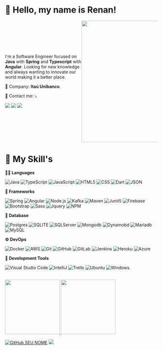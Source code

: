 <h1> 🖖 Hello, my name is <strong>Renan!</strong> </h1> 

<div style="display: flex; flex-direction: row; justify-content: center; align-items: center;">

<div style="width: 50%;" align="left">
<p> 
    I'm a Software Engineer focused on <strong>Java</strong> with <strong>Spring</strong> and <strong>Typescript</strong> with <strong>Angular</strong>. Looking for new knowledge and always wanting to innovate our world making it a better place.
</p>

<p>
  💼 Company: <strong>Itaú Unibanco</strong>.
</p>

<p>
  💌 Contact me: ⤵️
</p>

<p>
  <a href="mailto:renanalvessantos1999@gmail.com" alt="Gmail">
  <img src="https://img.shields.io/badge/-Gmail-FF0000?style=flat-square&labelColor=FF0000&logo=gmail&logoColor=white" /></a>

  <a href="https://www.linkedin.com/in/renan-santos-282487177/" alt="Linkedin">
  <img src="https://img.shields.io/badge/-Linkedin-0e76a8?style=flat-square&logo=Linkedin&logoColor=white&link=https://www.linkedin.com/in/renan-santos-282487177/" /></a>

  <a href="https://www.instagram.com/renansantos.java/" alt="Instagram">
  <img src="https://img.shields.io/badge/-Instagram-DF0174?style=flat-square&labelColor=DF0174&logo=instagram&logoColor=white&link=https://www.instagram.com/renansantos.java/"/></a>
</p>  
</div>

<div style="width: 50%;">
<img src="https://raw.githubusercontent.com/MicaelliMedeiros/micaellimedeiros/master/image/computer-illustration.png" min-width="400px" max-width="400px" width="400px" align="right">
</div>

</div>

<h1> 🚀 My Skill's </h1>

**👨‍💻 Languages**

  ![Java](https://img.shields.io/badge/Java-ED8B00?style=for-the-badge&logo=java&logoColor=white)
  ![TypeScript](https://img.shields.io/badge/TypeScript-007ACC?style=for-the-badge&logo=typescript&logoColor=white)
  ![JavaScript](https://img.shields.io/badge/JavaScript-F7DF1E?style=for-the-badge&logo=javascript&logoColor=black)
  ![HTML5](https://img.shields.io/badge/HTML5-E34F26?style=for-the-badge&logo=html5&logoColor=white)
  ![CSS](https://img.shields.io/badge/CSS-1572B6?style=for-the-badge&logo=css3&logoColor=white)
  ![Dart](https://img.shields.io/badge/Dart-0175C2?style=for-the-badge&logo=dart&logoColor=white)
  ![JSON](https://img.shields.io/badge/json-5E5C5C?style=for-the-badge&logo=json&logoColor=white)


**👾 Frameworks**

  ![Spring](https://img.shields.io/badge/Spring-6DB33F?style=for-the-badge&logo=spring&logoColor=white)
  ![Angular](https://img.shields.io/badge/Angular-DD0031?style=for-the-badge&logo=angular&logoColor=white)
  ![Node.js](https://img.shields.io/badge/Node.js-339933?style=for-the-badge&logo=nodedotjs&logoColor=white)
  ![Kafka](https://img.shields.io/badge/Apache_Kafka-231F20?style=for-the-badge&logo=apache-kafka&logoColor=white)
  ![Maven](https://img.shields.io/badge/apache_maven-C71A36?style=for-the-badge&logo=apachemaven&logoColor=white)
  ![Junit5](https://img.shields.io/badge/Junit5-25A162?style=for-the-badge&logo=junit5&logoColor=white)
  ![Firebase](https://img.shields.io/badge/firebase-ffca28?style=for-the-badge&logo=firebase&logoColor=black)
  ![Bootstrap](https://img.shields.io/badge/Bootstrap-563D7C?style=for-the-badge&logo=bootstrap&logoColor=white)
  ![Sass](https://img.shields.io/badge/Sass-CC6699?style=for-the-badge&logo=sass&logoColor=white)
  ![Jquery](https://img.shields.io/badge/jQuery-0769AD?style=for-the-badge&logo=jquery&logoColor=white)
  ![NPM](https://img.shields.io/badge/npm-CB3837?style=for-the-badge&logo=npm&logoColor=whit)

  **💾 Database**

  ![Postgres](https://img.shields.io/badge/PostgreSQL-316192?style=for-the-badge&logo=postgresql&logoColor=white)
  ![SQLITE](https://img.shields.io/badge/SQLite-07405E?style=for-the-badge&logo=sqlite&logoColor=white)
  ![SQLServer](https://img.shields.io/badge/Microsoft%20SQL%20Server-CC2927?style=for-the-badge&logo=microsoft%20sql%20server&logoColor=white)
  ![Mongodb](https://img.shields.io/badge/MongoDB-4EA94B?style=for-the-badge&logo=mongodb&logoColor=white)
  ![Dynamobd](https://img.shields.io/badge/Amazon%20DynamoDB-4053D6?style=for-the-badge&logo=Amazon%20DynamoDB&logoColor=white)
  ![Mariadb](https://img.shields.io/badge/MariaDB-003545?style=for-the-badge&logo=mariadb&logoColor=white)
  ![MySQL](https://img.shields.io/badge/MySQL-00000F?style=for-the-badge&logo=mysql&logoColor=white)

**⚙ DevOps**

  ![Docker](https://img.shields.io/badge/Docker-2CA5E0?style=for-the-badge&logo=docker&logoColor=white)
  ![AWS](https://img.shields.io/badge/Amazon_AWS-232F3E?style=for-the-badge&logo=amazon-aws&logoColor=white)
  ![Git](https://img.shields.io/badge/Git-F05032?style=for-the-badge&logo=git&logoColor=white)
  ![GitHub](	https://img.shields.io/badge/GitHub-100000?style=for-the-badge&logo=github&logoColor=white)
  ![GitLab](https://img.shields.io/badge/GitLab-330F63?style=for-the-badge&logo=gitlab&logoColor=white)
  ![Jenkins](https://img.shields.io/badge/Jenkins-D24939?style=for-the-badge&logo=Jenkins&logoColor=white)
  ![Heroku](https://img.shields.io/badge/Heroku-430098?style=for-the-badge&logo=heroku&logoColor=white)
  ![Azure](https://img.shields.io/badge/Azure_DevOps-0078D7?style=for-the-badge&logo=azure-devops&logoColor=white)

**🔧 Development Tools**

  ![Visual Studio Code](https://img.shields.io/badge/Visual_Studio_Code-0078D4?style=for-the-badge&logo=visual%20studio%20code&logoColor=white)
  ![IntelliJ](https://img.shields.io/badge/IntelliJIDEA-000000.svg?style=for-the-badge&logo=intellij-idea&logoColor=white)
  ![Trello](https://img.shields.io/badge/Trello-0052CC?style=for-the-badge&logo=trello&logoColor=white)
  ![Ubuntu](https://img.shields.io/badge/Ubuntu-E95420?style=for-the-badge&logo=ubuntu&logoColor=white)
  ![Windows](https://img.shields.io/badge/Windows-0078D6?style=for-the-badge&logo=windows&logoColor=white)

<br/>

<a href="https://github.com/renansantosdev">
  <img height="180em" src="https://github-readme-stats.vercel.app/api?username=renansantosdev&show_icons=true&theme=tokyonight" />
</a>
<a href="https://github.com/renansantosdev">
  <img height="180em" src="https://github-readme-stats.vercel.app/api/top-langs/?username=renansantosdev&hide_langs_below=1&layout=compact&theme=tokyonight" />
</a>

[![GitHub SEU NOME]( https://img.shields.io/github/followers/renansantosdev?label=follow&style=social)](LINK-DO-SEU-GITHUB)
![](https://komarev.com/ghpvc/?username=renanssantosdev&color=006bed)
